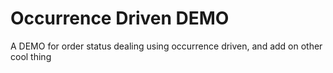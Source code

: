 # Occurrence Driven DEMO 

A DEMO for order status dealing using occurrence driven, and add on other cool thing